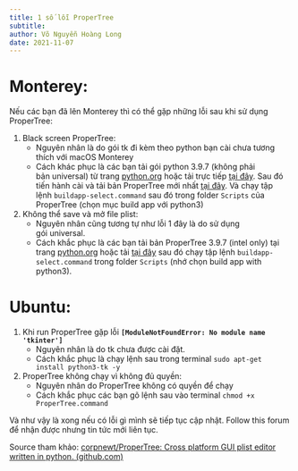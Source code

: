 ```yaml
---
title: 1 số lỗi ProperTree
subtitle: 
author: Võ Nguyễn Hoàng Long
date: 2021-11-07
---
```


# Monterey:

Nếu các bạn đã lên Monterey thì có thể gặp những lỗi sau khi sử dụng ProperTree:

1. Black screen ProperTree:
   - Nguyên nhân là do gói tk đi kèm theo python bạn cài chưa tương thích với macOS Monterey
   - Cách khác phục là các bạn tải gói python 3.9.7 (không phải bản universal) từ trang [python.org](https://python.org/) hoặc tải trực tiếp [tại đây](https://www.python.org/ftp/python/3.9.7/python-3.9.7-macosx10.9.pkg). Sau đó tiến hành cài và tải bản ProperTree mới nhất [tại đây](https://github.com/corpnewt/ProperTree). Và chạy tập lệnh `buildapp-select.command` sau đó trong folder `Scripts` của ProperTree (chọn mục build app với python3)
2. Không thể save và mở file plist:
   - Nguyên nhân cũng tương tự như lỗi 1 đây là do sử dụng gói universal. 
   - Cách khắc phục là các bạn tải bản ProperTree 3.9.7 (intel only) tại trang [python.org](https://python.org/) hoặc tải [tại đây](https://www.python.org/ftp/python/3.9.7/python-3.9.7-macosx10.9.pkg) sau đó chạy tập lệnh `buildapp-select.command` trong folder `Scripts` (nhớ chọn build app with python3).

# Ubuntu:

1. Khi run ProperTree gặp lỗi **`[ModuleNotFoundError: No module name 'tkinter']`**
   - Nguyên nhân là do tk chưa được cài đặt.
   - Cách khắc phục là chạy lệnh sau trong terminal `sudo apt-get install python3-tk -y`
2. ProperTree không chạy vì không đủ quyền:
   - Nguyên nhân do ProperTree không có quyền để chạy
   - Cách khắc phục các bạn gõ lệnh sau vào terminal `chmod +x ProperTree.command`

Và như vậy là xong nếu có lỗi gì mình sẽ tiếp tục cập nhật. Follow this forum để nhận được nhưng tin tức mới liên tục.

Source tham khảo: [corpnewt/ProperTree: Cross platform GUI plist editor written in python. (github.com)](https://github.com/corpnewt/ProperTree)
